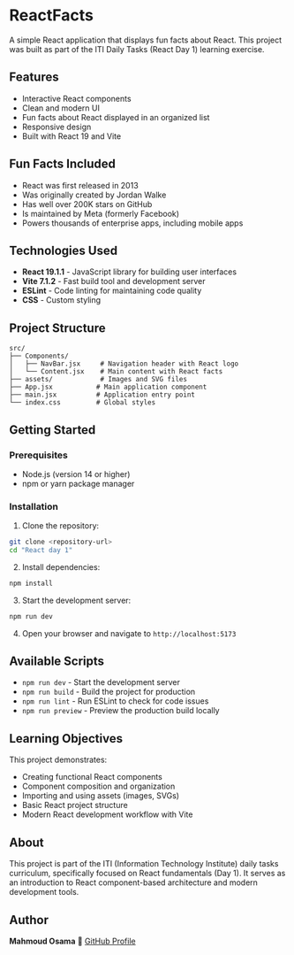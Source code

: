 # ReactFacts

A simple React application that displays fun facts about React. This project was built as part of the ITI Daily Tasks (React Day 1) learning exercise.

## Features

- Interactive React components
- Clean and modern UI
- Fun facts about React displayed in an organized list
- Responsive design
- Built with React 19 and Vite

## Fun Facts Included

- React was first released in 2013
- Was originally created by Jordan Walke
- Has well over 200K stars on GitHub
- Is maintained by Meta (formerly Facebook)
- Powers thousands of enterprise apps, including mobile apps

## Technologies Used

- **React 19.1.1** - JavaScript library for building user interfaces
- **Vite 7.1.2** - Fast build tool and development server
- **ESLint** - Code linting for maintaining code quality
- **CSS** - Custom styling

## Project Structure

```
src/
├── Components/
│   ├── NavBar.jsx     # Navigation header with React logo
│   └── Content.jsx    # Main content with React facts
├── assets/            # Images and SVG files
├── App.jsx           # Main application component
├── main.jsx          # Application entry point
└── index.css         # Global styles
```

## Getting Started

### Prerequisites

- Node.js (version 14 or higher)
- npm or yarn package manager

### Installation

1. Clone the repository:
```bash
git clone <repository-url>
cd "React day 1"
```

2. Install dependencies:
```bash
npm install
```

3. Start the development server:
```bash
npm run dev
```

4. Open your browser and navigate to `http://localhost:5173`

## Available Scripts

- `npm run dev` - Start the development server
- `npm run build` - Build the project for production
- `npm run lint` - Run ESLint to check for code issues
- `npm run preview` - Preview the production build locally

## Learning Objectives

This project demonstrates:

- Creating functional React components
- Component composition and organization
- Importing and using assets (images, SVGs)
- Basic React project structure
- Modern React development workflow with Vite

## About

This project is part of the ITI (Information Technology Institute) daily tasks curriculum, specifically focused on React fundamentals (Day 1). It serves as an introduction to React component-based architecture and modern development tools.

##  Author

**Mahmoud Osama**
🔗 [GitHub Profile](https://github.com/mahmoud25osama)
